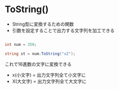 # ToString()
- String型に変換するための関数
- 引数を設定することで出力する文字列を加工できる

```C#

int num = 350;

string st = num.ToString("x2");


```

これで16進数の文字に変換できる
- x(小文字) = 出力文字列全て小文字に
- X(大文字) = 出力文字列全て大文字に


